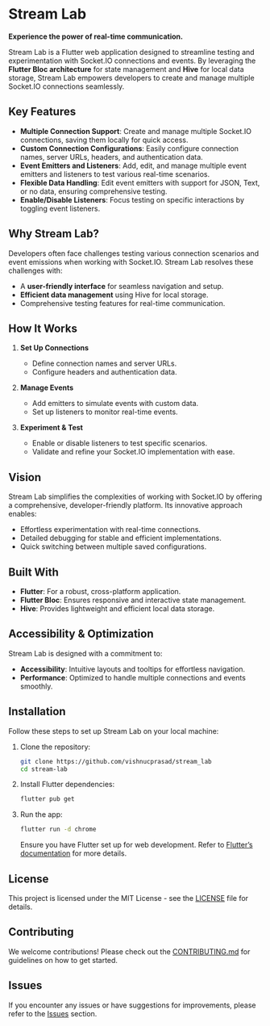 
# Stream Lab

**Experience the power of real-time communication.**

Stream Lab is a Flutter web application designed to streamline testing and experimentation with Socket.IO connections and events. By leveraging the **Flutter Bloc architecture** for state management and **Hive** for local data storage, Stream Lab empowers developers to create and manage multiple Socket.IO connections seamlessly.

## Key Features

- **Multiple Connection Support**: Create and manage multiple Socket.IO connections, saving them locally for quick access.
- **Custom Connection Configurations**: Easily configure connection names, server URLs, headers, and authentication data.
- **Event Emitters and Listeners**: Add, edit, and manage multiple event emitters and listeners to test various real-time scenarios.
- **Flexible Data Handling**: Edit event emitters with support for JSON, Text, or no data, ensuring comprehensive testing.
- **Enable/Disable Listeners**: Focus testing on specific interactions by toggling event listeners.

## Why Stream Lab?

Developers often face challenges testing various connection scenarios and event emissions when working with Socket.IO. Stream Lab resolves these challenges with:

- A **user-friendly interface** for seamless navigation and setup.
- **Efficient data management** using Hive for local storage.
- Comprehensive testing features for real-time communication.

## How It Works

1. **Set Up Connections**

   - Define connection names and server URLs.
   - Configure headers and authentication data.

2. **Manage Events**

   - Add emitters to simulate events with custom data.
   - Set up listeners to monitor real-time events.

3. **Experiment & Test**
   - Enable or disable listeners to test specific scenarios.
   - Validate and refine your Socket.IO implementation with ease.

## Vision

Stream Lab simplifies the complexities of working with Socket.IO by offering a comprehensive, developer-friendly platform. Its innovative approach enables:

- Effortless experimentation with real-time connections.
- Detailed debugging for stable and efficient implementations.
- Quick switching between multiple saved configurations.

## Built With

- **Flutter**: For a robust, cross-platform application.
- **Flutter Bloc**: Ensures responsive and interactive state management.
- **Hive**: Provides lightweight and efficient local data storage.

## Accessibility & Optimization

Stream Lab is designed with a commitment to:

- **Accessibility**: Intuitive layouts and tooltips for effortless navigation.
- **Performance**: Optimized to handle multiple connections and events smoothly.

## Installation

Follow these steps to set up Stream Lab on your local machine:

1. Clone the repository:

   ```bash
   git clone https://github.com/vishnucprasad/stream_lab
   cd stream-lab
   ```

2. Install Flutter dependencies:

   ```bash
   flutter pub get
   ```

3. Run the app:

   ```bash
   flutter run -d chrome
   ```

   Ensure you have Flutter set up for web development. Refer to [Flutter’s documentation](https://docs.flutter.dev/get-started/web) for more details.

## License

This project is licensed under the MIT License - see the [LICENSE](./LICENSE) file for details.

## Contributing

We welcome contributions! Please check out the [CONTRIBUTING.md](./CONTRIBUTING.md) for guidelines on how to get started.

## Issues

If you encounter any issues or have suggestions for improvements, please refer to the [Issues](./ISSUES.md) section.

